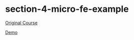 # section-4-micro-fe-example

[Original Course](https://amdocsglobal.udemy.com/course/microfrontend-course/learn/lecture/23275376#questions)

[Demo](https://microfe-sample-container.website.yandexcloud.net/)